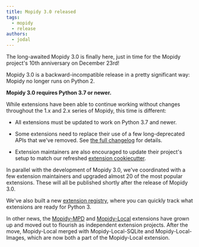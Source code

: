 ```yaml
---
title: Mopidy 3.0 released
tags:
  - mopidy
  - release
authors:
  - jodal
---
```


The long-awaited Mopidy 3.0 is finally here, just in time for the Mopidy
project's 10th anniversary on December 23rd!

Mopidy 3.0 is a backward-incompatible release in a pretty significant way:
Mopidy no longer runs on Python 2.

<!-- more -->

**Mopidy 3.0 requires Python 3.7 or newer.**

While extensions have been able to continue working without changes
throughout the 1.x and 2.x series of Mopidy, this time is different:

- All extensions must be updated to work on Python 3.7 and newer.

- Some extensions need to replace their use of a few long-deprecated APIs
  that we've removed.
  See [the full changelog](https://docs.mopidy.com/en/latest/changelog/)
  for details.

- Extension maintainers are also encouraged to update their project's setup to
  match our refreshed
  [extension cookiecutter](https://github.com/mopidy/cookiecutter-mopidy-ext).

In parallel with the development of Mopidy 3.0, we've coordinated with a few
extension maintainers and upgraded almost 20 of the most popular extensions.
These will all be published shortly after the release of Mopidy 3.0.

We've also built a new [extension registry](/ext/), where you can quickly track
what extensions are ready for Python 3.

In other news, the [Mopidy-MPD](/ext/mpd/) and [Mopidy-Local](/ext/local/)
extensions have grown up and moved out to flourish as independent extension
projects. After the move, Mopidy-Local merged with Mopidy-Local-SQLite and
Mopidy-Local-Images, which are now both a part of the Mopidy-Local extension.
